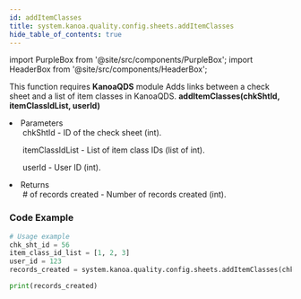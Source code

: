 ```yaml
---
id: addItemClasses
title: system.kanoa.quality.config.sheets.addItemClasses
hide_table_of_contents: true
---
```


import PurpleBox from '@site/src/components/PurpleBox';
import HeaderBox from '@site/src/components/HeaderBox';

<PurpleBox>This function requires <b>KanoaQDS</b> module</PurpleBox>
<HeaderBox header="Description">Adds links between a check sheet and a list of item classes in KanoaQDS.</HeaderBox>
<HeaderBox header="Syntax">
    <b>addItemClasses(chkShtId, itemClassIdList, userId)</b>
    <li> Parameters <br />
        <ul>chkShtId - ID of the check sheet (int).</ul>
        <ul>itemClassIdList - List of item class IDs (list of int).</ul>
        <ul>userId - User ID (int).</ul>
    </li>
    <li> Returns <br />
        <ul># of records created - Number of records created (int).</ul>
    </li>
</HeaderBox>

### Code Example
```python
# Usage example
chk_sht_id = 56
item_class_id_list = [1, 2, 3]
user_id = 123
records_created = system.kanoa.quality.config.sheets.addItemClasses(chkShtId=chk_sht_id, itemClassIdList=item_class_id_list, userId=user_id)

print(records_created)

